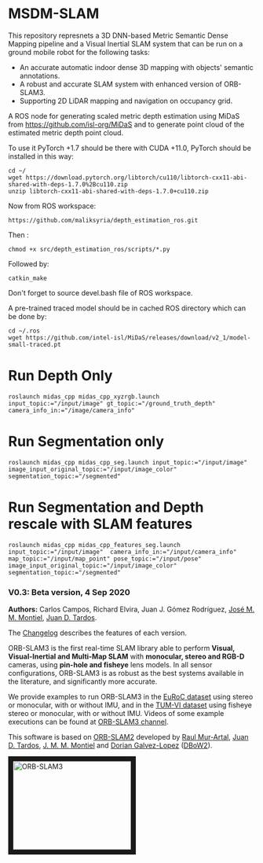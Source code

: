 # MSDM-SLAM
This repository represnets a 3D DNN-based Metric Semantic Dense Mapping pipeline and a Visual Inertial SLAM system that can be run on a ground mobile robot for the following tasks:
- An accurate automatic indoor dense 3D mapping with objects' semantic annotations. 
- A robust and accurate SLAM system with enhanced version of ORB-SLAM3.
- Supporting 2D LiDAR mapping and navigation on occupancy grid. 

A ROS node for generating scaled metric depth estimation using MiDaS from https://github.com/isl-org/MiDaS and to generate point cloud of the estimated metric depth point cloud. 

To use it PyTorch +1.7 should be there with CUDA +11.0, PyTorch should be installed in this way:
~~~
cd ~/
wget https://download.pytorch.org/libtorch/cu110/libtorch-cxx11-abi-shared-with-deps-1.7.0%2Bcu110.zip
unzip libtorch-cxx11-abi-shared-with-deps-1.7.0+cu110.zip
~~~

Now from ROS workspace:
~~~
https://github.com/maliksyria/depth_estimation_ros.git
~~~
Then :
~~~
chmod +x src/depth_estimation_ros/scripts/*.py
~~~

Followed by:
~~~
catkin_make
~~~ 
Don't forget to source devel.bash file of ROS workspace.

A pre-trained traced model should be in cached ROS directory which can be done by:

~~~
cd ~/.ros
wget https://github.com/intel-isl/MiDaS/releases/download/v2_1/model-small-traced.pt
~~~
# Run Depth Only
~~~
roslaunch midas_cpp midas_cpp_xyzrgb.launch input_topic:="/input/image" gt_topic:="/ground_truth_depth" camera_info_in:="/image/camera_info"
~~~
# Run Segmentation only 

~~~
roslaunch midas_cpp midas_cpp_seg.launch input_topic:="/input/image"  image_input_original_topic:="/input/image_color" segmentation_topic:="/segmented"
~~~
# Run Segmentation and Depth rescale with SLAM features
~~~
roslaunch midas_cpp midas_cpp_features_seg.launch input_topic:="/input/image"  camera_info_in:="/input/camera_info" map_topic:="/input/map_point" pose_topic:="/input/pose" image_input_original_topic:="/input/image_color" segmentation_topic:="/segmented"
~~~

### V0.3: Beta version, 4 Sep 2020
**Authors:** Carlos Campos, Richard Elvira, Juan J. Gómez Rodríguez, [José M. M. Montiel](http://webdiis.unizar.es/~josemari/), [Juan D. Tardos](http://webdiis.unizar.es/~jdtardos/).

The [Changelog](https://github.com/UZ-SLAMLab/ORB_SLAM3/Changelog.md) describes the features of each version.

ORB-SLAM3 is the first real-time SLAM library able to perform **Visual, Visual-Inertial and Multi-Map SLAM** with **monocular, stereo and RGB-D** cameras, using **pin-hole and fisheye** lens models. In all sensor configurations, ORB-SLAM3 is as robust as the best systems available in the literature, and significantly more accurate. 

We provide examples to run ORB-SLAM3 in the [EuRoC dataset](http://projects.asl.ethz.ch/datasets/doku.php?id=kmavvisualinertialdatasets) using stereo or monocular, with or without IMU, and in the [TUM-VI dataset](https://vision.in.tum.de/data/datasets/visual-inertial-dataset) using fisheye stereo or monocular, with or without IMU. Videos of some example executions can be found at [ORB-SLAM3 channel](https://www.youtube.com/channel/UCXVt-kXG6T95Z4tVaYlU80Q).

This software is based on [ORB-SLAM2](https://github.com/raulmur/ORB_SLAM2) developed by [Raul Mur-Artal](http://webdiis.unizar.es/~raulmur/), [Juan D. Tardos](http://webdiis.unizar.es/~jdtardos/), [J. M. M. Montiel](http://webdiis.unizar.es/~josemari/) and [Dorian Galvez-Lopez](http://doriangalvez.com/) ([DBoW2](https://github.com/dorian3d/DBoW2)).

<a href="https://youtu.be/HyLNq-98LRo" target="_blank"><img src="https://img.youtube.com/vi/HyLNq-98LRo/0.jpg" 
alt="ORB-SLAM3" width="240" height="180" border="10" /></a>
